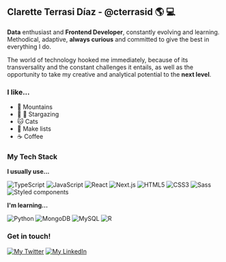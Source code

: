 ## Clarette Terrasi Díaz - @cterrasid :earth_americas: :computer:

**Data** enthusiast and **Frontend Developer**, constantly evolving and learning. Methodical, adaptive, **always curious** and committed to give the best in everything I do.

The world of technology hooked me immediately, because of its transversality and the constant challenges it entails, as well as the opportunity to take my creative and analytical potential to the **next level**.

### I like...
- :sunrise_over_mountains: Mountains
- :milky_way: :telescope: Stargazing
- :cat: Cats
- :memo: Make lists
- :coffee: Coffee

### My Tech Stack
**I usually use...**

![TypeScript](https://img.shields.io/badge/-TypeScript-%DA4167?style=flat-square&logo=typescript&logoColor=white&color=DA4167)
![JavaScript](https://img.shields.io/badge/-JavaScript-%A64563?style=flat-square&logo=javascript&logoColor=white&color=A64563)
![React](https://img.shields.io/badge/-React-%71485F?style=flat-square&logo=react&logoColor=white&color=71485F)
![Next.js](https://img.shields.io/badge/-NEXTjs-%37323E?style=flat-square&logo=next.js&logoColor=white&color=37323E)
![HTML5](https://img.shields.io/badge/-HTML5-%E06088?style=flat-square&logo=html5&logoColor=white&color=E06088)
![CSS3](https://img.shields.io/badge/-CSS3-%DA4167?style=flat-square&logo=css3&logoColor=white&color=DA4167)
![Sass](https://img.shields.io/badge/-Sass-%A64563?style=flat-square&logo=sass&logoColor=white&color=A64563)
![Styled components](https://img.shields.io/badge/-StyledComponents-%71485F?style=flat-square&logo=styled-components&logoColor=white&color=71485F)

**I'm learning...**

![Python](https://img.shields.io/badge/-Python-%E06088?style=flat-square&logo=python&logoColor=white&color=E06088)
![MongoDB](https://img.shields.io/badge/-MongoDB-%DA4167?style=flat-square&logo=mongodb&logoColor=white&color=DA4167)
![MySQL](https://img.shields.io/badge/-MySQL-%A64563?style=flat-square&logo=mysql&logoColor=white&color=A64563)
![R](https://img.shields.io/badge/-R-%71485F?style=flat-square&logo=r&logoColor=white&color=71485F)

### Get in touch!
<span>
  <a href="https://twitter.com/clarettetedi" target="_blank"><img src="https://img.shields.io/badge/-@clarettetedi-37323E?style=for-the-badge&logo=twitter&logoColor=white" alt="My Twitter"></a>
  <a href="https://linkedin.com/in/clarette-terrasi-diaz/" target="_blank"><img src="https://img.shields.io/badge/-Linkedin-E06088?style=for-the-badge&logo=linkedin&logoColor=white" alt="My LinkedIn"></a>
</span>
<!--
**cterrasid/cterrasid** is a ✨ _special_ ✨ repository because its `README.md` (this file) appears on your GitHub profile.

Here are some ideas to get you started:

- 🔭 I’m currently working on ...
- 🌱 I’m currently learning ...
- 👯 I’m looking to collaborate on ...
- 🤔 I’m looking for help with ...
- 💬 Ask me about ...
- 📫 How to reach me: ...
- 😄 Pronouns: ...
- ⚡ Fun fact: ...
-->
